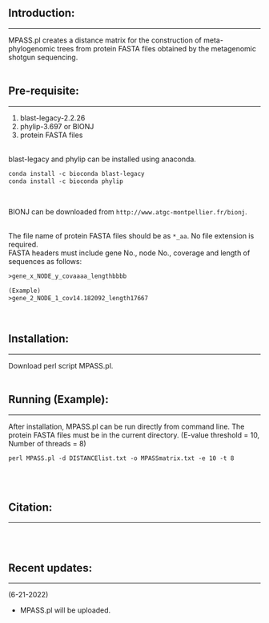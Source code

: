 ## Introduction:
***
MPASS.pl creates a distance matrix for the construction of meta-phylogenomic trees from protein FASTA files obtained by the metagenomic shotgun sequencing.<br><br>


## Pre-requisite:
***
1. blast-legacy-2.2.26
2. phylip-3.697 or BIONJ
3. protein FASTA files  
<br>
<div style="text-align: left;">
blast-legacy and phylip can be installed using anaconda.
</div>

```vb
conda install -c bioconda blast-legacy
conda install -c bioconda phylip
```  
<br>

BIONJ can be downloaded from `http://www.atgc-montpellier.fr/bionj`.  
<br>

The file name of protein FASTA files should be as `*_aa`. No file extension is required.<br>
FASTA headers must include gene No., node No., coverage and length of sequences as follows:

```vb
>gene_x_NODE_y_covaaaa_lengthbbbb

(Example)
>gene_2_NODE_1_cov14.182092_length17667
```  
<br>

## Installation:
***
Download perl script MPASS.pl.
<br><br>

## Running (Example):
***
After installation, MPASS.pl can be run directly from command line.
The protein FASTA files must be in the current directory.
(E-value threshold = 10, Number of threads = 8)
```vb
perl MPASS.pl -d DISTANCElist.txt -o MPASSmatrix.txt -e 10 -t 8
```
<br><br>

## Citation:
***
<br><br>

## Recent updates:
***
(6-21-2022)
- MPASS.pl will be uploaded.
<br><br>
